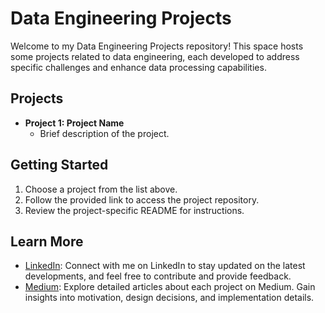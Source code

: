 # Data Engineering Projects

Welcome to my Data Engineering Projects repository! This space hosts some projects related to data engineering, each developed to address specific challenges and enhance data processing capabilities.

## Projects
- **Project 1: Project Name**
  - Brief description of the project.

## Getting Started
1. Choose a project from the list above.
2. Follow the provided link to access the project repository.
3. Review the project-specific README for instructions.

## Learn More
- [LinkedIn](https://www.linkedin.com/in/alice-thomaz-b6b52b14a/): Connect with me on LinkedIn to stay updated on the latest developments, and feel free to contribute and provide feedback.
- [Medium](https://medium.com/@alice.thomaz.): Explore detailed articles about each project on Medium. Gain insights into motivation, design decisions, and implementation details.